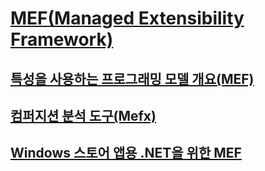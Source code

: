 # [MEF(Managed Extensibility Framework)](index.md)
## [특성을 사용하는 프로그래밍 모델 개요(MEF)](attributed-programming-model-overview-mef.md)
## [컴퍼지션 분석 도구(Mefx)](composition-analysis-tool-mefx.md)
## [Windows 스토어 앱용 .NET을 위한 MEF](mef-for-net-for-windows-store-apps.md)
